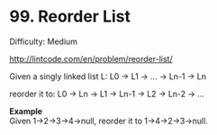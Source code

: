 # 99. Reorder List

Difficulty: Medium

http://lintcode.com/en/problem/reorder-list/

Given a singly linked list L: L0 → L1 → … → Ln-1 → Ln

reorder it to: L0 → Ln → L1 → Ln-1 → L2 → Ln-2 → …

**Example**  
Given 1->2->3->4->null, reorder it to 1->4->2->3->null.
